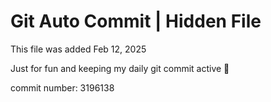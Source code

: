 # Git Auto Commit | Hidden File

This file was added Feb 12, 2025

Just for fun and keeping my daily git commit active 🤪

commit number: 3196138
